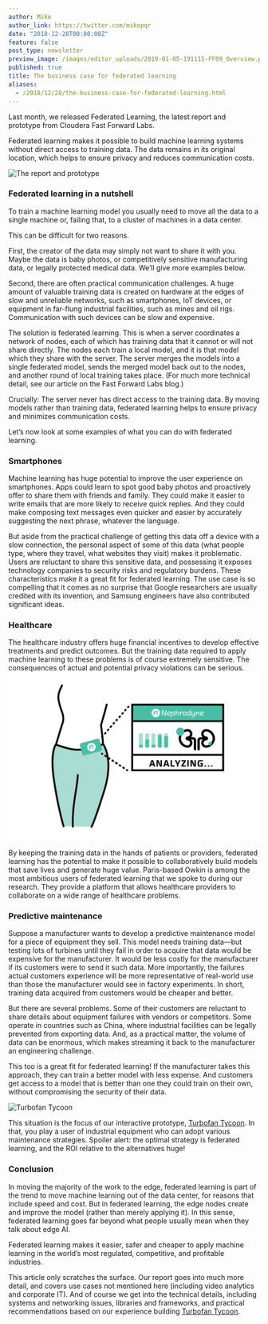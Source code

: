 ```yaml
---
author: Mike
author_link: https://twitter.com/mikepqr
date: "2018-12-28T00:00:00Z"
feature: false
post_type: newsletter
preview_image: /images/editor_uploads/2019-01-05-191115-FF09_Overview.png
published: true
title: The business case for federated learning
aliases:
  - /2018/12/28/the-business-case-for-federated-learning.html
---
```


Last month, we released Federated Learning, the latest report and prototype from
Cloudera Fast Forward Labs.

Federated learning makes it possible to build machine learning systems without
direct access to training data. The data remains in its original location,
which helps to ensure privacy and reduces communication costs.

![The report and prototype](http://fastforwardlabs.github.io/visuals/shared/ff09/ff09-combo.png)

### Federated learning in a nutshell

To train a machine learning model you usually need to move all the data to a
single machine or, failing that, to a cluster of machines in a data center.

This can be difficult for two reasons.

First, the creator of the data may simply not want to share it with you. Maybe
the data is baby photos, or competitively sensitive manufacturing data, or
legally protected medical data. We’ll give more examples below.

Second, there are often practical communication challenges. A huge amount of
valuable training data is created on hardware at the edges of slow and
unreliable networks, such as smartphones, IoT devices, or equipment in
far-flung industrial facilities, such as mines and oil rigs. Communication with
such devices can be slow and expensive.

The solution is federated learning. This is when a server coordinates a network
of nodes, each of which has training data that it cannot or will not share
directly. The nodes each train a local model, and it is that model which they
share with the server. The server merges the models into a single federated
model, sends the merged model back out to the nodes, and another round of local
training takes place. (For much more technical detail, see our article on the
Fast Forward Labs blog.)

Crucially: The server never has direct access to the training data. By moving
models rather than training data, federated learning helps to ensure privacy
and minimizes communication costs.

Let’s now look at some examples of what you can do with federated learning.

### Smartphones

Machine learning has huge potential to improve the user experience on
smartphones. Apps could learn to spot good baby photos and proactively offer to
share them with friends and family. They could make it easier to write emails
that are more likely to receive quick replies. And they could make composing
text messages even quicker and easier by accurately suggesting the next phrase,
whatever the language.

But aside from the practical challenge of getting this data off a device with a
slow connection, the personal aspect of some of this data (what people type,
where they travel, what websites they visit) makes it problematic. Users are
reluctant to share this sensitive data, and possessing it exposes technology
companies to security risks and regulatory burdens. These characteristics make
it a great fit for federated learning. The use case is so compelling that it
comes as no surprise that Google researchers are usually credited with its
invention, and Samsung engineers have also contributed significant ideas.

### Healthcare

The healthcare industry offers huge financial incentives to develop effective
treatments and predict outcomes. But the training data required to apply
machine learning to these problems is of course extremely sensitive. The
consequences of actual and potential privacy violations can be serious.
![](/images/editor_uploads/2018-11-22-193133-ff09_05.png)

By keeping the training data in the hands of patients or providers, federated
learning has the potential to make it possible to collaboratively build models
that save lives and generate huge value. Paris-based Owkin is among the most
ambitious users of federated learning that we spoke to during our research.
They provide a platform that allows healthcare providers to collaborate on a
wide range of healthcare problems.

### Predictive maintenance

Suppose a manufacturer wants to develop a predictive maintenance model for a
piece of equipment they sell. This model needs training data—but testing lots
of turbines until they fail in order to acquire that data would be expensive
for the manufacturer. It would be less costly for the manufacturer if its
customers were to send it such data. More importantly, the failures actual
customers experience will be more representative of real-world use than those
the manufacturer would see in factory experiments. In short, training data
acquired from customers would be cheaper and better.

But there are several problems. Some of their customers are reluctant to share
details about equipment failures with vendors or competitors. Some operate in
countries such as China, where industrial facilities can be legally prevented
from exporting data. And, as a practical matter, the volume of data can be
enormous, which makes streaming it back to the manufacturer an engineering
challenge.

This too is a great fit for federated learning! If the manufacturer takes this
approach, they can train a better model with less expense. And customers get
access to a model that is better than one they could train on their own,
without compromising the security of their data.

![Turbofan Tycoon](http://fastforwardlabs.github.io/visuals/shared/ff09/ff09-turbofan-tycoon.jpg)

This situation is the focus of our interactive prototype, [Turbofan Tycoon](https://turbofan.fastforwardlabs.com/). In
that, you play a user of industrial equipment who can adopt various maintenance
strategies. Spoiler alert: the optimal strategy is federated learning, and the
ROI relative to the alternatives huge!

### Conclusion

In moving the majority of the work to the edge, federated learning is part of
the trend to move machine learning out of the data center, for reasons that
include speed and cost. But in federated learning, the edge nodes create and
improve the model (rather than merely applying it). In this sense, federated
learning goes far beyond what people usually mean when they talk about edge AI.

Federated learning makes it easier, safer and cheaper to apply machine learning
in the world’s most regulated, competitive, and profitable industries.

This article only scratches the surface. Our report goes into much more
detail, and covers use cases not mentioned here (including video analytics and
corporate IT). And of course we get into the technical details, including
systems and networking issues, libraries and frameworks, and practical
recommendations based on our experience building [Turbofan Tycoon](https://turbofan.fastforwardlabs.com/).